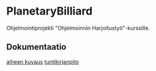 # PlanetaryBilliard
Ohjelmointiprojekti "Ohjelmoinnin Harjoitustyö"-kurssille. 

## Dokumentaatio
[aiheen kuvaus](dokumentaatio/aiheenKuvausJaRakenne.md)
[tuntikirjanpito](dokumentaatio/tuntikirjanpito.md)
